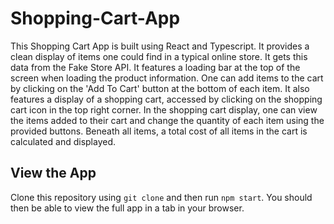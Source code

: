 # Shopping-Cart-App
This Shopping Cart App is built using React and Typescript. It provides a clean display of items one could find in a typical online store. It gets this data 
from the Fake Store API. It features a loading bar at the top of the screen when loading the product information. One can add items to the cart by clicking on the
'Add To Cart' button at the bottom of each item. It also features a display of a shopping cart, accessed by clicking on the shopping cart icon in the top right 
corner. In the shopping cart display, one can view the items added to their cart and change the quantity of each item using the provided buttons. Beneath all items,
a total cost of all items in the cart is calculated and displayed.
## View the App
Clone this repository using `git clone` and then run `npm start`. You should then be able to view the full app in a tab in your browser.
